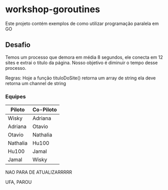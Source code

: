 # workshop-goroutines
Este projeto contém exemplos de como utilizar programação paralela em GO

## Desafio
Temos um processo que demora em média 8 segundos, ele conecta em 12 sites e extrai o
titulo da página. Nosso objetivo é diminuir o tempo desse processo.
<p>Regras: Hoje a função tituloDoSite() retorna um array de string ela deve retorna um channel de string </p> 


### Equipes
|Piloto |Co-Piloto|    
|---|---|
| Wisky |Adriana|   
|Adriana |Otavio|   
|Otavio   |Nathalia|
|Nathalia | Hu100|
|Hu100 | Jamal|
|Jamal | Wisky|

NAO PARA DE ATUALIZARRRRR 

UFA, PAROU